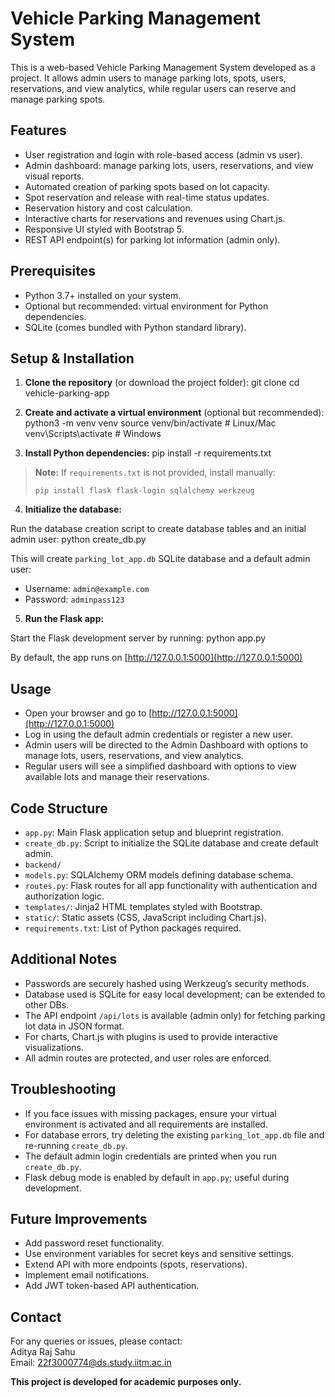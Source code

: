 # Vehicle Parking Management System

This is a web-based Vehicle Parking Management System developed as a project. It allows admin users to manage parking lots, spots, users, reservations, and view analytics, while regular users can reserve and manage parking spots.

## Features

- User registration and login with role-based access (admin vs user).
- Admin dashboard: manage parking lots, users, reservations, and view visual reports.
- Automated creation of parking spots based on lot capacity.
- Spot reservation and release with real-time status updates.
- Reservation history and cost calculation.
- Interactive charts for reservations and revenues using Chart.js.
- Responsive UI styled with Bootstrap 5.
- REST API endpoint(s) for parking lot information (admin only).


## Prerequisites

- Python 3.7+ installed on your system.
- Optional but recommended: virtual environment for Python dependencies.
- SQLite (comes bundled with Python standard library).


## Setup & Installation

1. **Clone the repository** (or download the project folder):
git clone <repository-url>
cd vehicle-parking-app

2. **Create and activate a virtual environment** (optional but recommended):
python3 -m venv venv
source venv/bin/activate # Linux/Mac
venv\Scripts\activate # Windows

3. **Install Python dependencies:**
pip install -r requirements.txt

> **Note:** If `requirements.txt` is not provided, install manually:
>
> ```
> pip install flask flask-login sqlalchemy werkzeug
> ```

4. **Initialize the database:**

Run the database creation script to create database tables and an initial admin user:
python create_db.py

This will create `parking_lot_app.db` SQLite database and a default admin user:

- Username: `admin@example.com`
- Password: `adminpass123`

5. **Run the Flask app:**

Start the Flask development server by running:
python app.py

By default, the app runs on [http://127.0.0.1:5000](http://127.0.0.1:5000)

## Usage

- Open your browser and go to [http://127.0.0.1:5000](http://127.0.0.1:5000)
- Log in using the default admin credentials or register a new user.
- Admin users will be directed to the Admin Dashboard with options to manage lots, users, reservations, and view analytics.
- Regular users will see a simplified dashboard with options to view available lots and manage their reservations.

## Code Structure

- `app.py`: Main Flask application setup and blueprint registration.
- `create_db.py`: Script to initialize the SQLite database and create default admin.
- `backend/`
- `models.py`: SQLAlchemy ORM models defining database schema.
- `routes.py`: Flask routes for all app functionality with authentication and authorization logic.
- `templates/`: Jinja2 HTML templates styled with Bootstrap.
- `static/`: Static assets (CSS, JavaScript including Chart.js).
- `requirements.txt`: List of Python packages required.

## Additional Notes

- Passwords are securely hashed using Werkzeug’s security methods.
- Database used is SQLite for easy local development; can be extended to other DBs.
- The API endpoint `/api/lots` is available (admin only) for fetching parking lot data in JSON format.
- For charts, Chart.js with plugins is used to provide interactive visualizations.
- All admin routes are protected, and user roles are enforced.


## Troubleshooting

- If you face issues with missing packages, ensure your virtual environment is activated and all requirements are installed.
- For database errors, try deleting the existing `parking_lot_app.db` file and re-running `create_db.py`.
- The default admin login credentials are printed when you run `create_db.py`.
- Flask debug mode is enabled by default in `app.py`; useful during development.


## Future Improvements

- Add password reset functionality.
- Use environment variables for secret keys and sensitive settings.
- Extend API with more endpoints (spots, reservations).
- Implement email notifications.
- Add JWT token-based API authentication.


## Contact

For any queries or issues, please contact:  
Aditya Raj Sahu  
Email: 22f3000774@ds.study.iitm.ac.in


**This project is developed for academic purposes only.**





